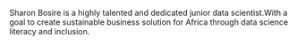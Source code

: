 
Sharon Bosire is a highly talented and dedicated junior data scientist.With a goal to create sustainable business solution for Africa through data science literacy and inclusion.   
